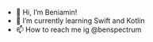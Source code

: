 - 👋 Hi, I’m Beniamin!
- 🌱 I’m currently learning Swift and Kotlin
- 📫 How to reach me ig @benspectrum
